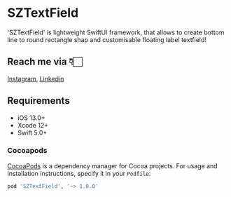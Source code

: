 # SZTextField
'SZTextField' is lightweight SwiftUI framework,  that allows to create bottom line to round rectangle shap and customisable floating label textfield!


## Reach me via 👇🏻

[Instagram](https://www.instagram.com/mr.iosdeveloper/),
[Linkedin](https://www.linkedin.com/in/sagar-zalavadiya-317557bb/)


## Requirements

- iOS 13.0+
- Xcode 12+
- Swift 5.0+

### Cocoapods

[CocoaPods](https://cocoapods.org) is a dependency manager for Cocoa projects. For usage and installation instructions, specify it in your `Podfile`:

```ruby
pod 'SZTextField', '~> 1.0.0'
```
